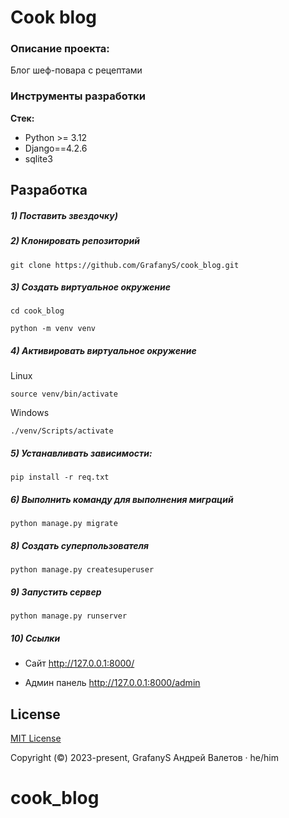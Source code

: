 
# Cook blog



### Описание проекта:
Блог шеф-повара с рецептами


### Инструменты разработки

**Стек:**
- Python >= 3.12
- Django==4.2.6
- sqlite3

## Разработка

##### 1) Поставить звездочку)

##### 2) Клонировать репозиторий

    git clone https://github.com/GrafanyS/cook_blog.git

##### 3) Создать виртуальное окружение

    cd cook_blog
    
    python -m venv venv
    
##### 4) Активировать виртуальное окружение
    
Linux

    source venv/bin/activate
    
Windows

    ./venv/Scripts/activate

##### 5) Устанавливать зависимости:

    pip install -r req.txt

##### 6) Выполнить команду для выполнения миграций

    python manage.py migrate
    
##### 8) Создать суперпользователя

    python manage.py createsuperuser
    
##### 9) Запустить сервер

    python manage.py runserver

##### 10) Ссылки

- Сайт http://127.0.0.1:8000/

- Админ панель http://127.0.0.1:8000/admin

## License

[MIT License](https://docsopensource.github.io/docs/License/7.7_MIT_License)

Copyright (&copy;) 2023-present, GrafanyS Андрей Валетов · he/him



# cook_blog
